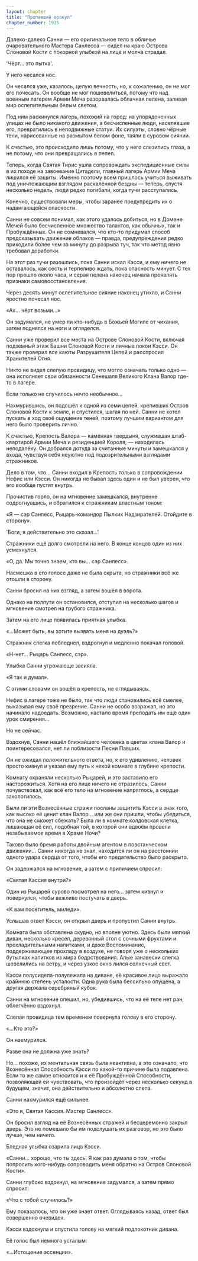 ```yaml
---
layout: chapter
title: "Пропавший оракул"
chapter_number: 1925
---
```




Далеко-далеко Санни — его оригинальное тело в обличье очаровательного Мастера Санлесса — сидел на краю Острова Слоновой Кости с покорной улыбкой на лице и молча страдал.

'Чёрт... это пытка'.

У него чесался нос.

Он чесался уже, казалось, целую вечность, но, к сожалению, он не мог его почесать. Он вообще не мог пошевелиться, потому что над военным лагерем Армии Меча разорвалась облачная пелена, заливая мир ослепительным белым светом.

Под ним раскинулся лагерь, похожий на город: на упорядоченных улицах не было никакого движения, а бесчисленные люди, населявшие его, превратились в неподвижные статуи. Их силуэты, словно чёрные тени, нарисованные на размытом белом фоне, таяли в суровом сиянии.

К счастью, это происходило лишь потому, что у него слезились глаза, а не потому, что они превращались в пепел.

Теперь, когда Святая Тирис ушла сопровождать экспедиционные силы в их походе на завоевание Цитадели, главный лагерь Армии Меча лишился её защиты. Именно поэтому всем пришлось учиться выживать под уничтожающим взглядом раскалённой бездны — теперь, спустя несколько недель, люди редко погибали, когда тучи расступались.

Конечно, существовали меры, чтобы заранее предупредить их о надвигающейся опасности.

Санни не совсем понимал, как этого удалось добиться, но в Домене Мечей было бесчисленное множество талантов, как обычных, так и Пробуждённых. Он не сомневался, что кто-то придумал способ предсказывать движение облаков — правда, предупреждения редко приходили более чем за минуту до разрыва туч, так что метод явно требовал доработки.

На этот раз тучи разошлись, пока Санни искал Кэсси, и ему ничего не оставалось, как сесть и терпеливо ждать, пока опасность минует. С тех пор прошло около часа, и серая пелена наконец начала проявлять признаки самовосстановления.

Через десять минут ослепительное сияние наконец утихло, и Санни яростно почесал нос.

«Ах... чёрт возьми...»

Он задумался, не умер ли кто-нибудь в Божьей Могиле от чихания, затем поднялся на ноги и огляделся.

Санни уже проверил все места на Острове Слоновой Кости, включая подземный этаж Башни Слоновой Кости и личные покои Кэсси. Он также проверил все каюты Разрушителя Цепей и расспросил Хранителей Огня.

Никто не видел слепую провидицу, что могло означать только одно — она исполняет свои обязанности Сенешаля Великого Клана Валор где-то в лагере.

Если только не случилось нечто необычное...

Нахмурившись, он подошёл к одной из семи цепей, крепивших Остров Слоновой Кости к земле, и спустился, шагая по ней. Санни не хотел пускать в ход своё ощущение теней, поэтому лучшим вариантом для него было проверить лично.

К счастью, Крепость Валора — каменная твердыня, служившая штаб-квартирой Армии Меча и резиденцией Короля, — находилась неподалёку. Он добрался дотуда за считанные минуты и замешкался у входа, чувствуя себя неуютно под подозрительными взглядами стражников.

Дело в том, что... Санни входил в Крепость только в сопровождении Нефис или Кэсси. Он никогда не бывал здесь один и не был уверен, что его вообще пустят внутрь.

Прочистив горло, он на мгновение замешкался, внутренне содрогнувшись, и обратился к стражникам властным тоном:

«Я — сэр Санлесс, Рыцарь-командор Пылких Надзирателей. Отойдите в сторону».

'Боги, я действительно это сказал...'

Стражники ещё долго смотрели на него. В конце концов один из них усмехнулся.

«О, да. Мы точно знаем, кто вы... сэр Санлесс».

Насмешка в его голосе даже не была скрыта, но стражники всё же отошли в сторону.

Санни бросил на них взгляд, а затем вошёл в ворота.

Однако на полпути он остановился, отступил на несколько шагов и мгновение смотрел на грубого стражника.

Затем на его лице появилась приятная улыбка.

«...Может быть, вы хотите вызвать меня на дуэль?»

Стражник слегка побледнел, вздрогнул и медленно покачал головой.

«Н-нет... Рыцарь Санлесс, сэр».

Улыбка Санни угрожающе засияла.

«Я так и думал».

С этими словами он вошёл в крепость, не оглядываясь.

Нефис в лагере тоже не было, так что люди становились всё смелее, выказывая ему своё презрение. Санни не особо возражал, но это начинало надоедать. Возможно, настало время преподать им ещё один урок смирения...

Но не сейчас.

Вздохнув, Санни нашёл ближайшего человека в цветах клана Валор и поинтересовался, нет ли поблизости Песни Павших.

Он не ожидал положительного ответа, но, к его удивлению, человек просто кивнул и указал ему путь к некой комнате в глубине крепости.

Комнату охраняли несколько Рыцарей, и это заставило его насторожиться. Хотя на его лице ничего не отразилось, Санни почувствовал, как всё его тело на мгновение напряглось, а сердце заколотилось.

Были ли эти Вознесённые стражи посланы защитить Кэсси в знак того, как высоко её ценит клан Валор... или же они пришли, чтобы убедиться, что она не сможет сбежать? Была ли в комнате колдовская клетка, лишающая её сил, подобная той, в которой они вдвоём провели незабываемое время в Храме Ночи?

Таково было бремя работы двойным агентом в повстанческом движении... Санни никогда не знал, находится ли он на расстоянии одного удара сердца от того, чтобы его предательство было раскрыто.

Он задержался на мгновение, а затем с приличием спросил:

«Святая Кассия внутри?»

Один из Рыцарей сурово посмотрел на него... затем кивнул и повернулся, чтобы вежливо постучать в дверь.

«К вам посетитель, миледи».

Услышав ответ Кэсси, он открыл дверь и пропустил Санни внутрь.

Комната была обставлена скудно, но вполне уютно. Здесь были мягкий диван, несколько кресел, деревянный стол с сочными фруктами и прохладительными напитками, и даже Воспоминание, поддерживающее прохладу в воздухе, не говоря уже о нескольких бутылках напитков из мира бодрствования. Алые занавески слегка шевелились на ветру, и через узкое окно лился солнечный свет.

Кэсси полусидела-полулежала на диване, её красивое лицо выражало крайнюю степень усталости. Одна рука была бессильно опущена, а другая держала серебряный кубок.

Санни на мгновение опешил, но, убедившись, что на её теле нет ран, облегчённо вздохнул.

Слепая провидица тем временем повернула голову в его сторону.

«...Кто это?»

Он нахмурился.

Разве она не должна уже знать?

Но... похоже, их ментальная связь была неактивна, а это означало, что Вознесённая Способность Кэсси по какой-то причине была подавлена. Если то же самое относится и к её Пробуждённой Способности, позволяющей ей чувствовать, что произойдёт через несколько секунд в будущем, значит, она действительно и абсолютно слепа.

Санни нахмурился ещё сильнее.

«Это я, Святая Кассия. Мастер Санлесс».

Он бросил взгляд на её Вознесённых стражей и бесцеремонно закрыл дверь. Это не помешало бы им подслушать их разговор, но это было лучше, чем ничего.

Бледная улыбка озарила лицо Кэсси.

«Санни... хорошо, что ты здесь. Я как раз думала о том, чтобы попросить кого-нибудь сопроводить меня обратно на Остров Слоновой Кости».

Санни глубоко вздохнул, на мгновение задумался, а затем прямо спросил:

«Что с тобой случилось?»

Ему показалось, что он уже знает ответ. Оглядываясь назад, ответ был совершенно очевиден.

Кэсси вздохнула и опустила голову на мягкий подлокотник дивана.

Её голос был немного усталым:

«...Истощение эссенции».

